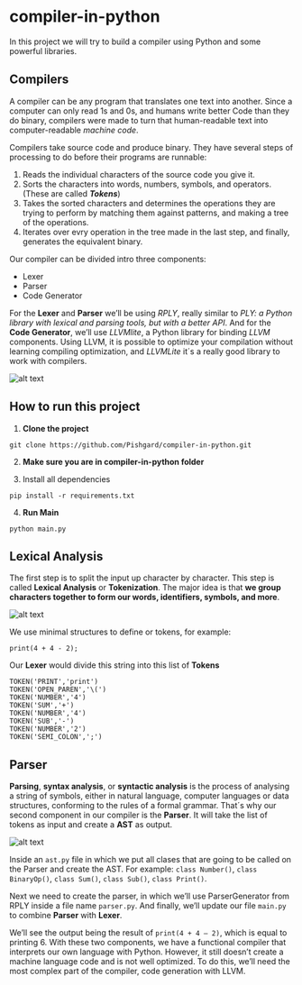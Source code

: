# compiler-in-python
In this project we will try to build a compiler using Python and some powerful libraries.
## Compilers
A compiler can be any program that translates one text into another. Since a computer can only read 1s and 0s, and humans write better Code than they do binary, compilers were made to turn that human-readable text into computer-readable *machine code*.

Compilers take source code and produce binary. They have several steps of processing to do before their programs are runnable:
1. Reads the individual characters of the source code you give it.
2. Sorts the characters into words, numbers, symbols, and operators. (These are called **_Tokens_**)
3. Takes the sorted characters and determines the operations they are trying to perform by matching them against patterns, and making a tree of the operations.
4. Iterates over evry operation in the tree made in the last step, and finally, generates the equivalent binary.

Our compiler can be divided intro three components: 
- Lexer
- Parser
- Code Generator

For the **Lexer** and **Parser** we’ll be using _RPLY_, really similar to _PLY: a Python library with lexical and parsing tools, but with a better API_. And for the **Code Generator**, we’ll use _LLVMlite_, a Python library for binding _LLVM_ components. Using LLVM, it is possible to optimize your compilation without learning compiling optimization, and _LLVMLite_ it´s a really good library to work with compilers.

![alt text](https://cdn-images-1.medium.com/max/1600/1*ttOYPPL-XJIf4zVZQUBzsQ.jpeg)


## How to run this project

1. **Clone the project**
```
git clone https://github.com/Pishgard/compiler-in-python.git
```

2. **Make sure you are in compiler-in-python folder**

3. Install all dependencies
```
pip install -r requirements.txt
```

4. **Run Main**
```
python main.py
```


## Lexical Analysis
The first step is to split the input up character by character. This step is called **Lexical Analysis** or **Tokenization**. The major idea is that **we group characters together to form our words, identifiers, symbols, and more**. 

![alt text](https://cdn-images-1.medium.com/max/1600/1*GX7Ah6256Ya5WQwUnYGZmA.png)

We use minimal structures to define or tokens, for example:
```
print(4 + 4 - 2);
```
Our **Lexer** would divide this string into this list of **Tokens**
```
TOKEN('PRINT','print')
TOKEN('OPEN_PAREN','\(')
TOKEN('NUMBER','4')
TOKEN('SUM','+')
TOKEN('NUMBER','4')
TOKEN('SUB','-')
TOKEN('NUMBER','2')
TOKEN('SEMI_COLON',';')
```
## Parser
**Parsing**, **syntax analysis**, or **syntactic analysis** is the process of analysing a string of symbols, either in natural language, computer languages or data structures, conforming to the rules of a formal grammar. That´s why our second component in our compiler is the **Parser**. It will take the list of tokens as input and create a **AST** as output. 

![alt text](https://miro.medium.com/max/1164/1*gJCBr6E-lhYSiW0BsUU4mQ.jpeg)

Inside an `ast.py` file in which we put all clases that are going to be called on the Parser and create the AST. For example: 
`class Number()`, `class BinaryOp()`, `class Sum()`, `class Sub()`, `class Print()`.

Next we need to create the parser, in which we’ll use ParserGenerator from RPLY inside a file name `parser.py`. And finally, we’ll update our file `main.py` to combine **Parser** with **Lexer**.

We’ll see the output being the result of `print(4 + 4 — 2)`, which is equal to printing 6.
With these two components, we have a functional compiler that interprets our own language with Python. However, it still doesn’t create a machine language code and is not well optimized. To do this, we’ll need the most complex part of the compiler, code generation with LLVM.
